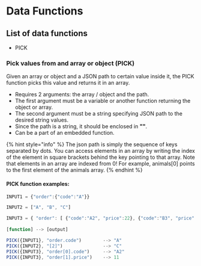 # Data Functions

## List of data functions

* PICK

### Pick values from and array or object (PICK)

Given an array or object and a JSON path to certain value inside it, the PICK function picks this value and returns it in an array.

* Requires 2 arguments: the array / object and the path.
* The first argument must be a variable or another function returning the object or array.
* The second argument must be a string specifying JSON path to the desired string values.
* Since the path is a string, it should be enclosed in **""**.
* Can be a part of an embedded function.

{% hint style="info" %}
The json path is simply the sequence of keys separated by dots. You can access elements in an array by writing the index of the element in square brackets behind the key pointing to that array. Note that elements in an array are indexed from 0! For example, animals\[0] points to the first element of the animals array.
{% endhint %}

#### PICK function examples:

```javascript
INPUT1 = {"order":{"code":"A"}}

INPUT2 = ["A", "B", "C"]

INPUT3 = { "order": [ {"code":"A2", "price":22}, {"code":"B3", "price":11} ] }
 
[function] --> [output]

PICK({INPUT1}, "order.code")        --> "A"
PICK({INPUT2}, "[2]")               --> "C"
PICK({INPUT3}, "order[0].code")     --> "A2"
PICK({INPUT3}, "order[1].price")    --> 11
```

